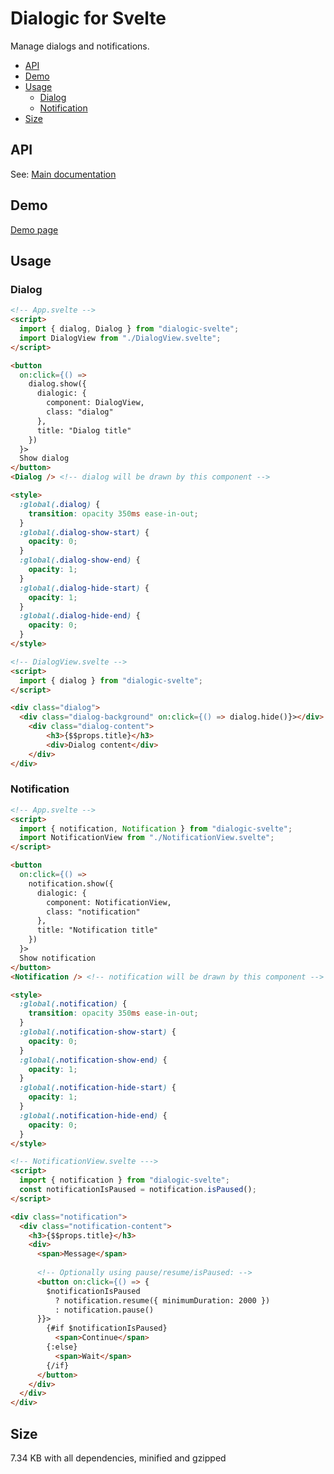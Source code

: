 # Dialogic for Svelte

Manage dialogs and notifications.

- [API](#api)
- [Demo](#demo)
- [Usage](#usage)
  - [Dialog](#dialog)
  - [Notification](#notification)
- [Size](#size)


## API

See: [Main documentation](https://github.com/ArthurClemens/dialogic/blob/development/README.md)

## Demo

[Demo page](https://arthurclemens.github.io/dialogic/)


## Usage

### Dialog

```html
<!-- App.svelte -->
<script>
  import { dialog, Dialog } from "dialogic-svelte";
  import DialogView from "./DialogView.svelte";
</script>

<button
  on:click={() =>
    dialog.show({
      dialogic: {
        component: DialogView,
        class: "dialog"
      },
      title: "Dialog title"
    })
  }>
  Show dialog
</button>
<Dialog /> <!-- dialog will be drawn by this component -->

<style>
  :global(.dialog) {
    transition: opacity 350ms ease-in-out;
  }
  :global(.dialog-show-start) {
    opacity: 0;
  }
  :global(.dialog-show-end) {
    opacity: 1;
  }
  :global(.dialog-hide-start) {
    opacity: 1;
  }
  :global(.dialog-hide-end) {
    opacity: 0;
  }
</style>
```

```html
<!-- DialogView.svelte -->
<script>
  import { dialog } from "dialogic-svelte";
</script>

<div class="dialog">
  <div class="dialog-background" on:click={() => dialog.hide()}></div>
	<div class="dialog-content">
		<h3>{$$props.title}</h3>
		<div>Dialog content</div>
	</div>
</div>
```

### Notification

```html
<!-- App.svelte -->
<script>
  import { notification, Notification } from "dialogic-svelte";
  import NotificationView from "./NotificationView.svelte";
</script>

<button
  on:click={() =>
    notification.show({
      dialogic: {
        component: NotificationView,
        class: "notification"
      },
      title: "Notification title"
    })
  }>
  Show notification
</button>
<Notification /> <!-- notification will be drawn by this component -->

<style>
  :global(.notification) {
    transition: opacity 350ms ease-in-out;
  }
  :global(.notification-show-start) {
    opacity: 0;
  }
  :global(.notification-show-end) {
    opacity: 1;
  }
  :global(.notification-hide-start) {
    opacity: 1;
  }
  :global(.notification-hide-end) {
    opacity: 0;
  }
</style>
```

```html
<!-- NotificationView.svelte --->
<script>
  import { notification } from "dialogic-svelte";
  const notificationIsPaused = notification.isPaused();
</script>

<div class="notification">
  <div class="notification-content">
    <h3>{$$props.title}</h3>
    <div>
      <span>Message</span>
  
      <!-- Optionally using pause/resume/isPaused: -->
      <button on:click={() => {
        $notificationIsPaused
          ? notification.resume({ minimumDuration: 2000 })
          : notification.pause()
      }}>
        {#if $notificationIsPaused}
          <span>Continue</span>
        {:else}
          <span>Wait</span>
        {/if}
      </button>
    </div>
  </div>
</div>
```

## Size

7.34 KB with all dependencies, minified and gzipped

